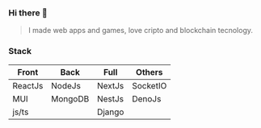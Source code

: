 ### Hi there 👋
> I made web apps and games, love cripto and blockchain tecnology.
### Stack
|  Front    | Back     | Full    | Others   |
| --------- | -------- | ------- | -------- |
|  ReactJs  | NodeJs   | NextJs  | SocketIO |
|  MUI      | MongoDB  | NestJs  | DenoJs   |
|  js/ts    |          | Django  |          |
